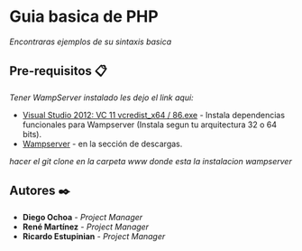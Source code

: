 # Guia basica de PHP 
_Encontraras ejemplos de su sintaxis basica_


## Pre-requisitos 📋

_Tener WampServer instalado les dejo el link aqui:_
* [Visual Studio 2012: VC 11 vcredist_x64 / 86.exe](https://www.microsoft.com/en-us/download/details.aspx?id=30679) - Instala dependencias funcionales para Wampserver
(Instala segun tu arquitectura 32 o 64 bits).
* [Wampserver](https://www.wampserver.com/en/) - en la sección de descargas.

_hacer el git clone en la carpeta www donde esta la instalacion wampserver_
## Autores ✒️
* **Diego Ochoa** - *Project Manager* 
* **René Martínez** - *Project Manager* 
* **Ricardo Estupinian** - *Project Manager* 
